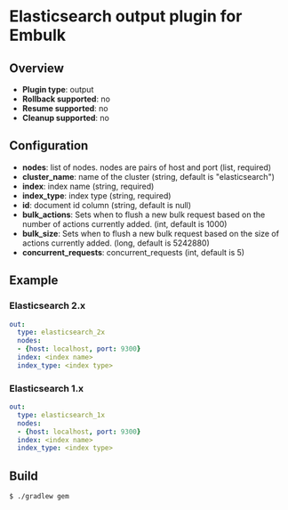 # Elasticsearch output plugin for Embulk

## Overview

* **Plugin type**: output
* **Rollback supported**: no
* **Resume supported**: no
* **Cleanup supported**: no

## Configuration

- **nodes**: list of nodes. nodes are pairs of host and port (list, required)
- **cluster_name**: name of the cluster (string, default is "elasticsearch")
- **index**: index name (string, required)
- **index_type**: index type (string, required)
- **id**: document id column (string, default is null)
- **bulk_actions**: Sets when to flush a new bulk request based on the number of actions currently added. (int, default is 1000)
- **bulk_size**: Sets when to flush a new bulk request based on the size of actions currently added. (long, default is 5242880)
- **concurrent_requests**: concurrent_requests (int, default is 5)

## Example

### Elasticsearch 2.x

```yaml
out:
  type: elasticsearch_2x
  nodes:
  - {host: localhost, port: 9300}
  index: <index name>
  index_type: <index type>
```

### Elasticsearch 1.x

```yaml
out:
  type: elasticsearch_1x
  nodes:
  - {host: localhost, port: 9300}
  index: <index name>
  index_type: <index type>
```

## Build

```
$ ./gradlew gem
```
